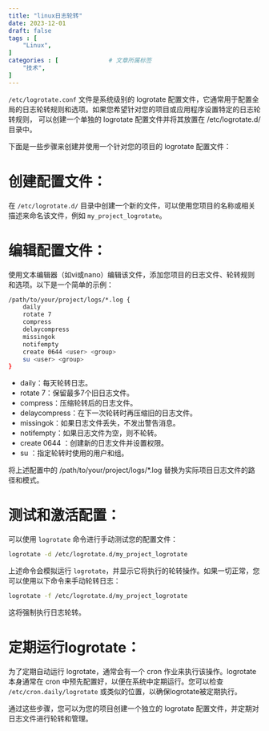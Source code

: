 ```yaml
---
title: "linux日志轮转"
date: 2023-12-01
draft: false
tags : [
    "Linux",
]
categories : [              # 文章所属标签
    "技术",
]
---
```



`/etc/logrotate.conf` 文件是系统级别的 logrotate 配置文件，它通常用于配置全局的日志轮转规则和选项。如果您希望针对您的项目或应用程序设置特定的日志轮转规则，
可以创建一个单独的 logrotate 配置文件并将其放置在 /etc/logrotate.d/ 目录中。

下面是一些步骤来创建并使用一个针对您的项目的 logrotate 配置文件：

# 创建配置文件：

在 `/etc/logrotate.d/` 目录中创建一个新的文件，可以使用您项目的名称或相关描述来命名该文件，例如 `my_project_logrotate`。

# 编辑配置文件：

使用文本编辑器（如vi或nano）编辑该文件，添加您项目的日志文件、轮转规则和选项。以下是一个简单的示例：

```bash
/path/to/your/project/logs/*.log {
    daily
    rotate 7
    compress
    delaycompress
    missingok
    notifempty
    create 0644 <user> <group>
    su <user> <group>
}
```

- daily：每天轮转日志。
- rotate 7：保留最多7个旧日志文件。
- compress：压缩轮转后的日志文件。
- delaycompress：在下一次轮转时再压缩旧的日志文件。
- missingok：如果日志文件丢失，不发出警告消息。
- notifempty：如果日志文件为空，则不轮转。
- create 0644 <user> <group>：创建新的日志文件并设置权限。
- su <user> <group>：指定轮转时使用的用户和组。

将上述配置中的 /path/to/your/project/logs/*.log 替换为实际项目日志文件的路径和模式。

# 测试和激活配置：

可以使用 `logrotate` 命令进行手动测试您的配置文件：

```bash
logrotate -d /etc/logrotate.d/my_project_logrotate
```

上述命令会模拟运行 `logrotate`，并显示它将执行的轮转操作。如果一切正常，您可以使用以下命令来手动轮转日志：

```bash
logrotate -f /etc/logrotate.d/my_project_logrotate
```

这将强制执行日志轮转。

# 定期运行logrotate：

为了定期自动运行 logrotate，通常会有一个 cron 作业来执行该操作。logrotate本身通常在 cron 中预先配置好，以便在系统中定期运行。您可以检查 `/etc/cron.daily/logrotate` 或类似的位置，以确保logrotate被定期执行。

通过这些步骤，您可以为您的项目创建一个独立的 logrotate 配置文件，并定期对日志文件进行轮转和管理。
